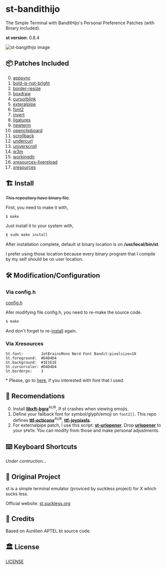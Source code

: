 # st-bandithijo

The Simple Terminal with BanditHijo's Personal Preference Patches (with Binary included).

**st version**: 0.8.4

![st-bangithijo image](https://i.postimg.cc/tg7fD9wQ/st-bandithijo.png)

## 📦 Patches Included

0. [appsync](https://st.suckless.org/patches/sync/)
0. [bold-is-not-bright](https://st.suckless.org/patches/bold-is-not-bright/)
0. [border-resize](https://t.me/sucklesscode/9005)
0. [boxdraw](https://st.suckless.org/patches/boxdraw/)
0. [cursorblink](https://st.suckless.org/patches/blinking_cursor/)
0. [exteralpipe](https://st.suckless.org/patches/externalpipe/)
0. [font2](https://st.suckless.org/patches/font2/)
0. [invert](https://st.suckless.org/patches/invert/)
0. [ligatures](https://st.suckless.org/patches/ligatures/)
0. [newterm](https://st.suckless.org/patches/newterm/)
0. [openclipboard](https://st.suckless.org/patches/open_copied_url/)
0. [scrollback](https://st.suckless.org/patches/scrollback/)
0. [undercurl](https://st.suckless.org/patches/undercurl/)
0. [universcroll](https://st.suckless.org/patches/universcroll/)
0. [w3m](https://st.suckless.org/patches/w3m/)
0. [workingdir](https://st.suckless.org/patches/workingdir/)
0. [xresources-livereload](https://github.com/nimaipatel/st/commit/144c1b2eec9adde37ad8a7b4e46c2725cf8fa41c?branch=144c1b2eec9adde37ad8a7b4e46c2725cf8fa41c&diff=unified)
0. [xresources](https://st.suckless.org/patches/xresources/)

## 🏗️ Install

~~This repository have binary file~~.

First, you need to make it with,

```sh
$ make
```

Just install it to your system with,

```sh
$ sudo make install
```

After installation complete, default st binary location is on **/usr/local/bin/st**.

I prefer using those location because every binary program that I compile by my self should be on user location.

## 🛠️ Modification/Configuration

### Via config.h

[config.h](https://raw.githubusercontent.com/bandithijo/st-bandithijo/master/config.h)

Afer modifying file config.h, you need to re-make the source code.

```sh
$ make
```

And don't forget to re-[install](#install) again.

### Via Xresources

```
St.font:        JetBrainsMono Nerd Font Bandit:pixelsize=10
St.foreground:  #D4D4D4
St.background:  #1E1E1E
St.cursorcolor: #D4D4D4
St.borderpx:    3
```

\* Please, go to [here](https://github.com/bandithijo/JetBrainsMonoNerdFontCompleteBandit-Medium), if you interested with font that I used.

## 🍿 Recomendations

0. Install [**libxft-bgra**](https://aur.archlinux.org/packages/libxft-bgra/)<sup>AUR</sup>, If st crashes when viewing emojis.
0. Define your fallback font for symbol/glyph/emoji on `font2[]`. This repo defines [**ttf-octicons**](https://aur.archlinux.org/packages/ttf-octicons/)<sup>AUR</sup>, [**ttf-joypixels**](https://archlinux.org/packages/community/any/ttf-joypixels/).
0. For externalpipe patch, I use this script: [**st-urlopener**](https://github.com/thomas154/st-urlopener). Drop [**urlopener**](https://raw.githubusercontent.com/thomas154/st-urlopener/master/urlopener) to your `$PATH`. You can modify from those and make personal adjustments.

## ⌨️ Keyboard Shortcuts

*Under contruction...*


## 👷 Original Project

st is a simple terminal emulator (proviced by suckless project) for X which sucks less.

Official website: [st.suckless.org](https://st.suckless.org)

## 🤝 Credits

Based on Aurélien APTEL <aurelien dot aptel at gmail dot com> bt source code.

## 🏛️ License

[LICENSE](https://raw.githubusercontent.com/bandithijo/st-bandithijo/master/LICENSE)
